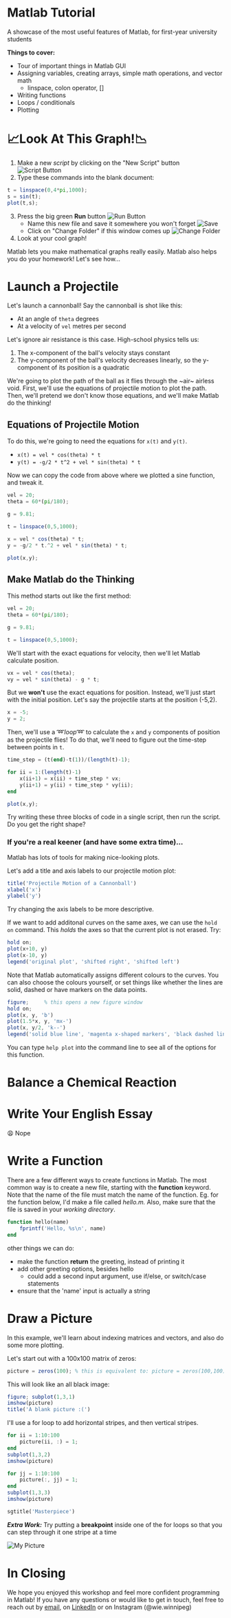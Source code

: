 # Matlab Tutorial
A showcase of the most useful features of Matlab, for first-year university students

**Things to cover:**
- Tour of important things in Matlab GUI
- Assigning variables, creating arrays, simple math operations, and vector math
   - linspace, colon operator, []
- Writing functions
- Loops / conditionals
- Plotting

# 📈Look At This Graph!📉

1. Make a new *script* by clicking on the "New Script" button
![Script Button](./images/new_script_button.png)
2. Type these commands into the blank document:
```octave
t = linspace(0,4*pi,1000);
s = sin(t);
plot(t,s);
```
3. Press the big green **Run** button ![Run Button](./images/run_button.png)
    * Name this new file and save it somewhere you won't forget ![Save](./images/save_as.png)
    * Click on "Change Folder" if this window comes up ![Change Folder](./images/change_folder.png)
4. Look at your cool graph!

Matlab lets you make mathematical graphs really easily.
Matlab also helps you do your homework! Let's see how...

# Launch a Projectile

Let's launch a cannonball!
Say the cannonball is shot like this:

* At an angle of `theta` degrees
* At a velocity of `vel` metres per second

Let's ignore air resistance is this case.
High-school physics tells us:

1. The x-component of the ball's velocity stays constant
2. The y-component of the ball's velocity decreases linearly, so the y-component of its position is a quadratic

We're going to plot the path of the ball as it flies through the ~air~ airless void.
First, we'll use the equations of projectile motion to plot the path.
Then, we'll pretend we don't know those equations, and we'll make Matlab do the thinking!

## Equations of Projectile Motion

To do this, we're going to need the equations for `x(t)` and `y(t)`.

* `x(t) = vel * cos(theta) * t`
* `y(t) = -g/2 * t^2 + vel * sin(theta) * t`

Now we can copy the code from above where we plotted a sine function, and tweak it.

```octave
vel = 20;
theta = 60*(pi/180);

g = 9.81;

t = linspace(0,5,1000);

x = vel * cos(theta) * t;
y = -g/2 * t.^2 + vel * sin(theta) * t;

plot(x,y);
```

## Make Matlab do the Thinking

This method starts out like the first method:
```octave
vel = 20;
theta = 60*(pi/180);

g = 9.81;

t = linspace(0,5,1000);
```

We'll start with the exact equations for velocity, then we'll let Matlab calculate position.

```octave
vx = vel * cos(theta);
vy = vel * sin(theta) - g * t;
```

But we **won't** use the exact equations for position.
Instead, we'll just start with the initial position.
Let's say the projectile starts at the position (-5,2).

```octave
x = -5;
y = 2;
```

Then, we'll use a ➿*loop*➿ to calculate the `x` and `y` components of position as the projectile flies!
To do that, we'll need to figure out the time-step between points in `t`.

```octave
time_step = (t(end)-t(1))/(length(t)-1);

for ii = 1:(length(t)-1)
    x(ii+1) = x(ii) + time_step * vx;
    y(ii+1) = y(ii) + time_step * vy(ii);
end

plot(x,y);
```

Try writing these three blocks of code in a single script, then run the script. Do you get the right shape?

### If you're a real keener (and have some extra time)...
Matlab has lots of tools for making nice-looking plots.

Let's add a title and axis labels to our projectile motion plot:

```octave
title('Projectile Motion of a Cannonball')
xlabel('x')
ylabel('y')
```

Try changing the axis labels to be more descriptive.

If we want to add additonal curves on the same axes, we can use the `hold on` command. This *holds* the axes so that the current plot is not erased. Try:

```octave
hold on;
plot(x+10, y)
plot(x-10, y)
legend('original plot', 'shifted right', 'shifted left')
```

Note that Matlab automatically assigns different colours to the curves. You can also choose the colours yourself, or set things like whether the lines are solid, dashed or have markers on the data points. 

```octave
figure; 	% this opens a new figure window
hold on;
plot(x, y, 'b') 
plot(1.5*x, y, 'mx-')
plot(x, y/2, 'k--')
legend('solid blue line', 'magenta x-shaped markers', 'black dashed line')
```

You can type `help plot` into the command line to see all of the options for this function.

# Balance a Chemical Reaction


# Write Your English Essay

😩 Nope

# Write a Function
There are a few different ways to create functions in Matlab. The most common way is to create a new file, starting with the **function** keyword. Note that the name of the file must match the name of the function. Eg. for the function below, I'd make a file called *hello.m.* Also, make sure that the file is saved in your *working directory*.

```octave
function hello(name)
    fprintf('Hello, %s\n', name)
end
```

other things we can do:
   - make the function **return** the greeting, instead of printing it
   - add other greeting options, besides hello
      - could add a second input argument, use if/else, or switch/case statements
   - ensure that the 'name' input is actually a string

# Draw a Picture
In this example, we'll learn about indexing matrices and vectors, and also do some more plotting.

Let's start out with a 100x100 matrix of zeros:
```octave
picture = zeros(100); % this is equivalent to: picture = zeros(100,100);
```
This will look like an all black image:
```octave
figure; subplot(1,3,1)
imshow(picture)
title('A blank picture :(')
```
I'll use a for loop to add horizontal stripes, and then vertical stripes.
```octave
for ii = 1:10:100
    picture(ii, :) = 1;
end
subplot(1,3,2)
imshow(picture)

for jj = 1:10:100
    picture(:, jj) = 1;
end
subplot(1,3,3)
imshow(picture)

sgtitle('Masterpiece')
```

***Extra Work:*** 
Try putting a **breakpoint** inside one of the for loops so that you can step through it one stripe at a time

![My Picture](./images/picture.png)

# In Closing
We hope you enjoyed this workshop and feel more confident programming in Matlab! 
If you have any questions or would like to get in touch, feel free to reach out by [email](ieeewiews@gmail.com), on [LinkedIn](www.linkedin.com/company/wie-winnipeg/) or on Instagram (@wie.winnipeg)
